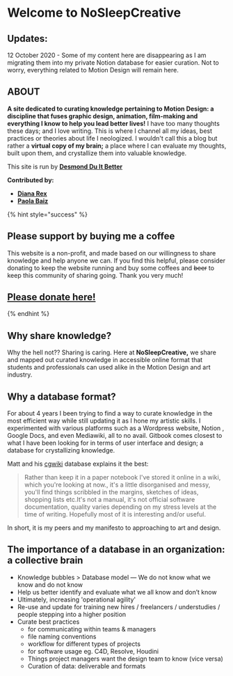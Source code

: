 # Welcome to NoSleepCreative

## Updates:

12 October 2020 - Some of my content here are disappearing as I am migrating them into my private Notion database for easier curation. Not to worry, everything related to Motion Design will remain here.

## ABOUT

**A site dedicated to curating knowledge pertaining to Motion Design: a discipline that fuses graphic design, animation, film-making and everything I know to help you lead better lives!** I have too many thoughts these days; and I love writing.  This is where I channel all my ideas, best practices or theories about life I neologized. I wouldn't call this a blog but rather a **virtual copy of my brain;** a place where I can evaluate my thoughts, built upon them, and crystallize them into valuable knowledge.&#x20;

This site is run by [**Desmond Du It Better**](https://www.duitbetter.com)

**Contributed by:**

* [**Diana Rex**](https://www.dianafadal.com/)
* [**Paola Baiz**](http://www.pao-baiz.com/)

{% hint style="success" %}
## Please support by buying me a coffee

This website is a non-profit, and made based on our willingness to share knowledge and help anyone we can. If you find this helpful, please consider donating to keep the website running and buy some coffees and ~~beer~~ to keep this community of sharing going. Thank you very much!

## [Please donate here!](https://www.paypal.com/cgi-bin/webscr?cmd=\_donations\&business=8ED65L9C5DK3C\&currency\_code=USD\&source=url)
{% endhint %}

## Why share knowledge?

Why the hell not?? Sharing is caring. Here at **NoSleepCreative,** we share and mapped out curated knowledge in accessible online format that students and professionals can used alike in the Motion Design and art industry.

## Why a database format?

For about 4 years I been trying to find a way to curate knowledge in the most efficient way while still updating it as I hone my artistic skills. I experimented with various platforms such as a Wordpress website, Notion , Google Docs, and even Mediawiki, all to no avail. Gitbook comes closest to what I have been looking for in terms of user interface and design; a database for crystallizing knowledge.

Matt and his [cgwiki](http://www.tokeru.com/cgwiki/index.php?title=Main\_Page) database explains it the best:&#x20;

> Rather than keep it in a paper notebook I've stored it online in a wiki, which you're looking at now., it's a little disorganised and messy, you'll find things scribbled in the margins, sketches of ideas, shopping lists etc.It's not a manual, it's not official software documentation, quality varies depending on my stress levels at the time of writing. Hopefully most of it is interesting and/or useful.

In short, it is my peers and my manifesto to approaching to art and design.&#x20;

## The importance of a database in an organization: a collective brain

* Knowledge bubbles > Database model  — We do not know what we know and do not know
* Help us better identify and evaluate what we all know and don’t know
* Ultimately, increasing 'operational agility'
* Re-use and update for training new hires / freelancers / understudies / people stepping into a higher position
* Curate best practices
  * for communicating within teams & managers
  * file naming conventions
  * workflow for different types of projects
  * for software usage eg. C4D, Resolve, Houdini
  * Things project managers want the design team to know (vice versa)
  * Curation of data: deliverable and formats

